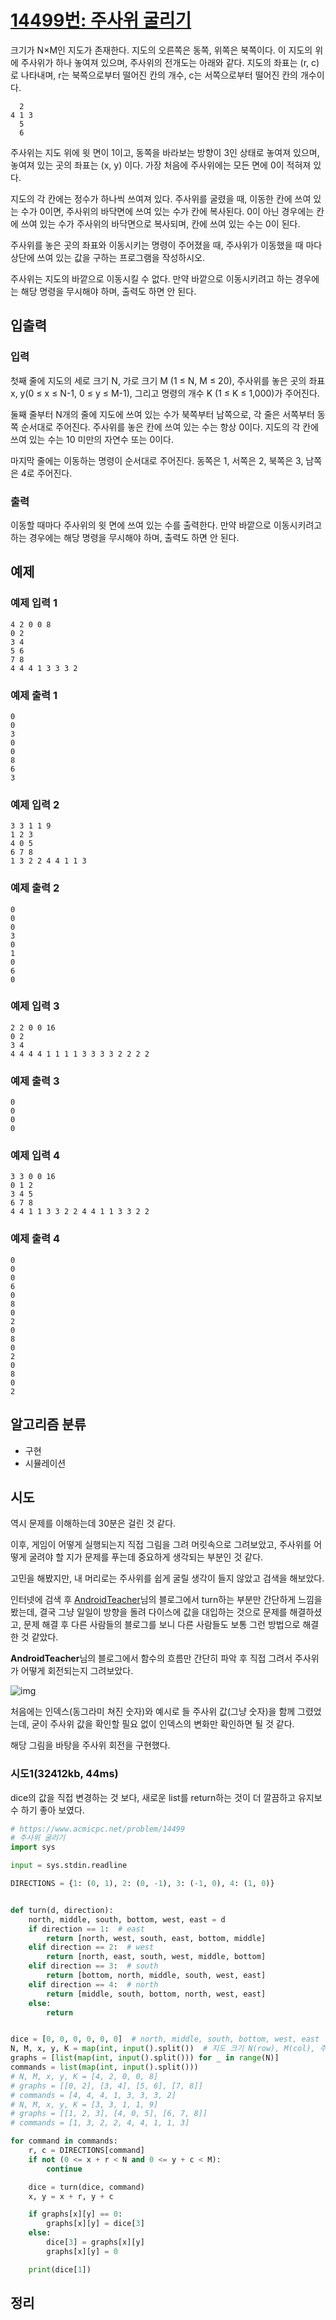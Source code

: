 # [14499번: 주사위 굴리기](https://www.acmicpc.net/problem/14499)

크기가 N×M인 지도가 존재한다. 지도의 오른쪽은 동쪽, 위쪽은 북쪽이다. 이 지도의 위에 주사위가 하나 놓여져 있으며, 주사위의 전개도는 아래와 같다. 지도의 좌표는 (r, c)로 나타내며, r는 북쪽으로부터
떨어진 칸의 개수, c는 서쪽으로부터 떨어진 칸의 개수이다.

```text
  2
4 1 3
  5
  6
```

주사위는 지도 위에 윗 면이 1이고, 동쪽을 바라보는 방향이 3인 상태로 놓여져 있으며, 놓여져 있는 곳의 좌표는 (x, y) 이다. 가장 처음에 주사위에는 모든 면에 0이 적혀져 있다.

지도의 각 칸에는 정수가 하나씩 쓰여져 있다. 주사위를 굴렸을 때, 이동한 칸에 쓰여 있는 수가 0이면, 주사위의 바닥면에 쓰여 있는 수가 칸에 복사된다. 0이 아닌 경우에는 칸에 쓰여 있는 수가 주사위의 바닥면으로
복사되며, 칸에 쓰여 있는 수는 0이 된다.

주사위를 놓은 곳의 좌표와 이동시키는 명령이 주어졌을 때, 주사위가 이동했을 때 마다 상단에 쓰여 있는 값을 구하는 프로그램을 작성하시오.

주사위는 지도의 바깥으로 이동시킬 수 없다. 만약 바깥으로 이동시키려고 하는 경우에는 해당 명령을 무시해야 하며, 출력도 하면 안 된다.

## 입출력

### 입력

첫째 줄에 지도의 세로 크기 N, 가로 크기 M (1 ≤ N, M ≤ 20), 주사위를 놓은 곳의 좌표 x, y(0 ≤ x ≤ N-1, 0 ≤ y ≤ M-1), 그리고 명령의 개수 K (1 ≤ K ≤ 1,000)가
주어진다.

둘째 줄부터 N개의 줄에 지도에 쓰여 있는 수가 북쪽부터 남쪽으로, 각 줄은 서쪽부터 동쪽 순서대로 주어진다. 주사위를 놓은 칸에 쓰여 있는 수는 항상 0이다. 지도의 각 칸에 쓰여 있는 수는 10 미만의 자연수
또는 0이다.

마지막 줄에는 이동하는 명령이 순서대로 주어진다. 동쪽은 1, 서쪽은 2, 북쪽은 3, 남쪽은 4로 주어진다.

### 출력

이동할 때마다 주사위의 윗 면에 쓰여 있는 수를 출력한다.
만약 바깥으로 이동시키려고 하는 경우에는 해당 명령을 무시해야 하며, 출력도 하면 안 된다.

## 예제

### 예제 입력 1

```text
4 2 0 0 8
0 2
3 4
5 6
7 8
4 4 4 1 3 3 3 2
```

### 예제 출력 1

```text
0
0
3
0
0
8
6
3
```

### 예제 입력 2

```text
3 3 1 1 9
1 2 3
4 0 5
6 7 8
1 3 2 2 4 4 1 1 3
```

### 예제 출력 2

```text
0
0
0
3
0
1
0
6
0
```

### 예제 입력 3

```text
2 2 0 0 16
0 2
3 4
4 4 4 4 1 1 1 1 3 3 3 3 2 2 2 2
```

### 예제 출력 3

```text
0
0
0
0
```

### 예제 입력 4

```text
3 3 0 0 16
0 1 2
3 4 5
6 7 8
4 4 1 1 3 3 2 2 4 4 1 1 3 3 2 2
```

### 예제 출력 4

```text
0
0
0
6
0
8
0
2
0
8
0
2
0
8
0
2
```

## 알고리즘 분류

- 구현
- 시뮬레이션

## 시도

역시 문제를 이해하는데 30분은 걸린 것 같다.

이후, 게임이 어떻게 실행되는지 직접 그림을 그려 머릿속으로 그려보았고,
주사위를 어떻게 굴려야 할 지가 문제를 푸는데 중요하게 생각되는 부분인 것 같다.

고민을 해봤지만, 내 머리로는 주사위를 쉽게 굴릴 생각이 들지 않았고 검색을 해보았다.

인터넷에 검색 후 [AndroidTeacher](https://hongcoding.tistory.com/128)님의 블로그에서 turn하는 부분만 간단하게 느낌을 봤는데,
결국 그냥 일일이 방향을 돌려 다이스에 값을 대입하는 것으로 문제를 해결하셨고, 문제 해결 후 다른 사람들의 블로그를 보니 다른 사람들도 보통 그런 방법으로 해결한 것 같았다.

**AndroidTeacher**님의 블로그에서 함수의 흐름만 간단히 파악 후 직접 그려서 주사위가 어떻게 회전되는지 그려보았다.

![img](./images/baekjoon_14499.jpeg)

처음에는 인덱스(동그라미 쳐진 숫자)와 예시로 들 주사위 값(그냥 숫자)을 함께 그렸었는데,
굳이 주사위 값을 확인할 필요 없이 인덱스의 변화만 확인하면 될 것 같다.

해당 그림을 바탕을 주사위 회전을 구현했다.

### 시도1(32412kb, 44ms)

dice의 값을 직접 변경하는 것 보다, 새로운 list를 return하는 것이 더 깔끔하고 유지보수 하기 좋아 보였다.

```python
# https://www.acmicpc.net/problem/14499
# 주사위 굴리기
import sys

input = sys.stdin.readline

DIRECTIONS = {1: (0, 1), 2: (0, -1), 3: (-1, 0), 4: (1, 0)}


def turn(d, direction):
    north, middle, south, bottom, west, east = d
    if direction == 1:  # east
        return [north, west, south, east, bottom, middle]
    elif direction == 2:  # west
        return [north, east, south, west, middle, bottom]
    elif direction == 3:  # south
        return [bottom, north, middle, south, west, east]
    elif direction == 4:  # north
        return [middle, south, bottom, north, west, east]
    else:
        return


dice = [0, 0, 0, 0, 0, 0]  # north, middle, south, bottom, west, east
N, M, x, y, K = map(int, input().split())  # 지도 크기 N(row), M(col), 주사위 위치 x, y, 명령어 갯수 K
graphs = [list(map(int, input().split())) for _ in range(N)]
commands = list(map(int, input().split()))
# N, M, x, y, K = [4, 2, 0, 0, 8]
# graphs = [[0, 2], [3, 4], [5, 6], [7, 8]]
# commands = [4, 4, 4, 1, 3, 3, 3, 2]
# N, M, x, y, K = [3, 3, 1, 1, 9]
# graphs = [[1, 2, 3], [4, 0, 5], [6, 7, 8]]
# commands = [1, 3, 2, 2, 4, 4, 1, 1, 3]

for command in commands:
    r, c = DIRECTIONS[command]
    if not (0 <= x + r < N and 0 <= y + c < M):
        continue

    dice = turn(dice, command)
    x, y = x + r, y + c

    if graphs[x][y] == 0:
        graphs[x][y] = dice[3]
    else:
        dice[3] = graphs[x][y]
        graphs[x][y] = 0

    print(dice[1])
```

## 정리
